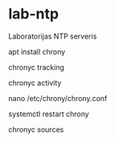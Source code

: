 # lab-ntp
Laboratorijas NTP serveris

apt install chrony

chronyc tracking

chronyc activity

nano /etc/chrony/chrony.conf

systemctl restart chrony

chronyc sources
